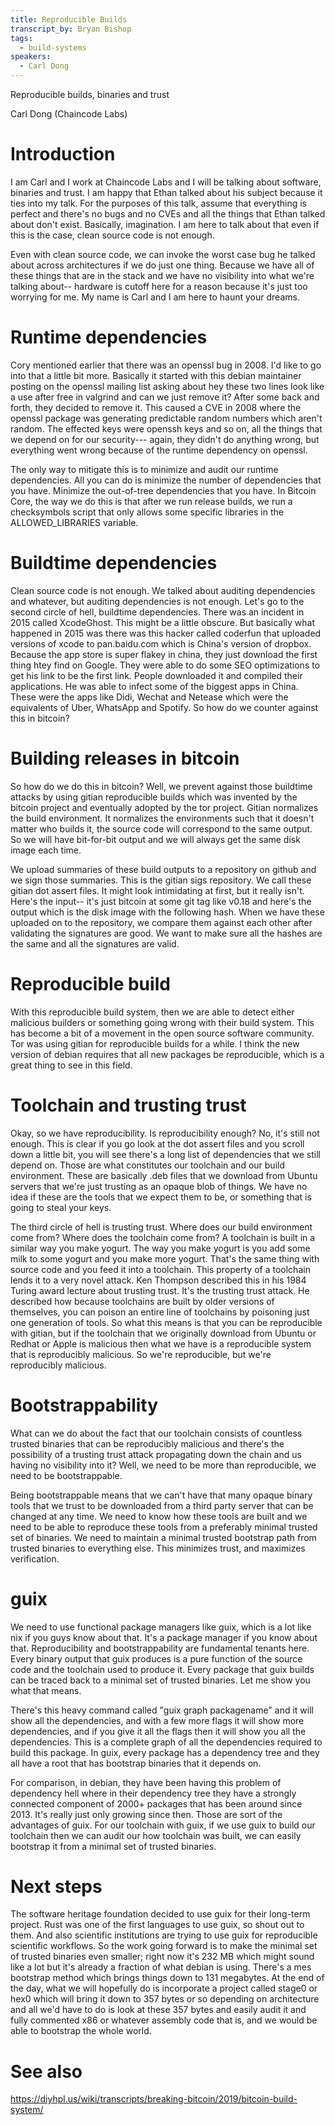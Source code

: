 ```yaml
---
title: Reproducible Builds
transcript_by: Bryan Bishop
tags:
  - build-systems
speakers:
  - Carl Dong
---
```

Reproducible builds, binaries and trust

Carl Dong (Chaincode Labs)

# Introduction

I am Carl and I work at Chaincode Labs and I will be talking about software, binaries and trust. I am happy that Ethan talked about his subject because it ties into my talk. For the purposes of this talk, assume that everything is perfect and there's no bugs and no CVEs and all the things that Ethan talked about don't exist. Basically, imagination. I am here to talk about that even if this is the case, clean source code is not enough.

Even with clean source code, we can invoke the worst case bug he talked about across architectures if we do just one thing. Because we have all of these things that are in the stack and we have no visibility into what we're talking about-- hardware is cutoff here for a reason because it's just too worrying for me. My name is Carl and I am here to haunt your dreams.

# Runtime dependencies

Cory mentioned earlier that there was an openssl bug in 2008. I'd like to go into that a little bit more. Basically it started with this debian maintainer posting on the openssl mailing list asking about hey these two lines look like a use after free in valgrind and can we just remove it? After some back and forth, they decided to remove it. This caused a CVE in 2008 where the openssl package was generating predictable random numbers which aren't random. The effected keys were openssh keys and so on, all the things that we depend on for our security--- again, they didn't do anything wrong, but everything went wrong because of the runtime dependency on openssl.

The only way to mitigate this is to minimize and audit our runtime dependencies. All you can do is minimize the number of dependencies that you have. Minimize the out-of-tree dependencies that you have. In Bitcoin Core, the way we do this is that after we run release builds, we run a checksymbols script that only allows some specific libraries in the ALLOWED\_LIBRARIES variable.

# Buildtime dependencies

Clean source code is not enough. We talked about auditing dependencies and whatever, but auditing dependencies is not enough. Let's go to the second circle of hell, buildtime dependencies. There was an incident in 2015 called XcodeGhost. This might be a little obscure. But basically what happened in 2015 was there was this hacker called coderfun that uploaded versions of xcode to pan.baidu.com which is China's version of dropbox. Because the app store is super flakey in china, they just download the first thing htey find on Google. They were able to do some SEO optimizations to get his link to be the first link. People downloaded it and compiled their applications. He was able to infect some of the biggest apps in China. These were the apps like Didi, Wechat and Netease which were the equivalents of Uber, WhatsApp and Spotify. So how do we counter against this in bitcoin?

# Building releases in bitcoin

So how do we do this in bitcoin? Well, we prevent against those buildtime attacks by using gitian reproducible builds which was invented by the bitcoin project and eventually adopted by the tor project. Gitian normalizes the build environment. It normalizes the environments such that it doesn't matter who builds it, the source code will correspond to the same output. So we will have bit-for-bit output and we will always get the same disk image each time.

We upload summaries of these build outputs to a repository on github and we sign those summaries. This is the gitian sigs repository. We call these gitian dot assert files. It might look intimidating at first, but it really isn't. Here's the input-- it's just bitcoin at some git tag like v0.18 and here's the output which is the disk image with the following hash. When we have these uploaded on to the repository, we compare them against each other after validating the signatures are good. We want to make sure all the hashes are the same and all the signatures are valid.

# Reproducible build

With this reproducible build system, then we are able to detect either malicious builders or something going wrong with their build system. This has become a bit of a movement in the open source software community. Tor was using gitian for reproducible builds for a while. I think the new version of debian requires that all new packages be reproducible, which is a great thing to see in this field.

# Toolchain and trusting trust

Okay, so we have reproducibility. Is reproducibility enough? No, it's still not enough.  This is clear if you go look at the dot assert files and you scroll down a little bit, you will see there's a long list of dependencies that we still depend on. Those are what constitutes our toolchain and our build environment. These are basically .deb files that we download from Ubuntu servers that we're just trusting as an opaque blob of things. We have no idea if these are the tools that we expect them to be, or something that is going to steal your keys.

The third circle of hell is trusting trust. Where does our build environment come from? Where does the toolchain come from? A toolchain is built in a similar way you make yogurt. The way you make yogurt is you add some milk to some yogurt and you make more yogurt. That's the same thing with source code and you feed it into a toolchain. This property of a toolchain lends it to a very novel attack. Ken Thompson described this in his 1984 Turing award lecture about trusting trust. It's the trusting trust attack. He described how because toolchains are built by older versions of themselves, you can poison an entire line of toolchains by poisoning just one generation of tools. So what this means is that you can be reproducible with gitian, but if the toolchain that we originally download from Ubuntu or Redhat or Apple is malicious then what we have is a reproducible system that is reproducibly malicious. So we're reproducible, but we're reproducibly malicious.

# Bootstrappability

What can we do about the fact that our toolchain consists of countless trusted binaries that can be reproducibly malicious and there's the possibility of a trusting trust attack propagating down the chain and us having no visibility into it? Well, we need to be more than reproducible, we need to be bootstrappable.

Being bootstrappable means that we can't have that many opaque binary tools that we trust to be downloaded from a third party server that can be changed at any time. We need to know how these tools are built and we need to be able to reproduce these tools from a preferably minimal trusted set of binaries. We need to maintain a minimal trusted bootstrap path from trusted binaries to everything else. This minimizes trust, and maximizes verification.

# guix

We need to use functional package managers like guix, which is a lot like nix if you guys know about that. It's a package manager if you know about that. Reproducibility and bootstrappability are fundamental tenants here. Every binary output that guix produces is a pure function of the source code and the toolchain used to produce it. Every package that guix builds can be traced back to a minimal set of trusted binaries. Let me show you what that means.

There's this heavy command called "guix graph packagename" and it will show all the dependencies, and with a few more flags it will show more dependencies, and if you give it all the flags then it will show you all the dependencies. This is a complete graph of all the dependencies required to build this package. In guix, every package has a dependency tree and they all have a root that has bootstrap binaries that it depends on.

For comparison, in debian, they have been having this problem of dependency hell where in their dependency tree they have a strongly connected component of 2000+ packages that has been around since 2013. It's really just only growing since then. Those are sort of the advantages of guix. For our toolchain with guix, if we use guix to build our toolchain then we can audit our how toolchain was built, we can easily bootstrap it from a minimal set of trusted binaries.

# Next steps

The software heritage foundation decided to use guix for their long-term project. Rust was one of the first languages to use guix, so shout out to them. And also scientific institutions are trying to use guix for reproducible scientific workflows. So the work going forward is to make the minimal set of trusted binaries even smaller; right now it's 232 MB which might sound like a lot but it's already a fraction of what debian is using. There's a mes bootstrap method which brings things down to 131 megabytes. At the end of the day, what we will hopefully do is incorporate a project called stage0 or hex0 which will bring it down to 357 bytes or so depending on architecture and all we'd have to do is look at these 357 bytes and easily audit it and fully commented x86 or whatever assembly code that is, and we would be able to bootstrap the whole world.

# See also

<https://diyhpl.us/wiki/transcripts/breaking-bitcoin/2019/bitcoin-build-system/>

